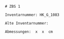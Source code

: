 
            # ZBS 1
    
            Inventarnummer: HK_G_1083
    
            Alte Inventarnummer: 
    
            Abmessungen:  x  x  cm
            
